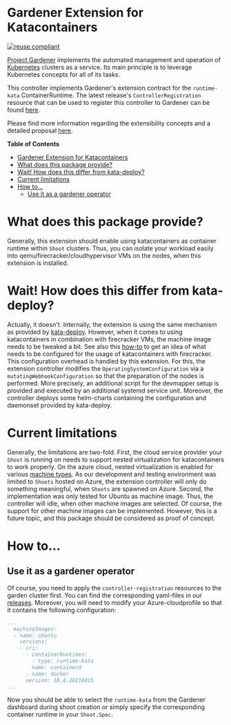 # Gardener Extension for Katacontainers 

[![reuse compliant](https://reuse.software/badge/reuse-compliant.svg)](https://reuse.software/)

[Project Gardener](https://github.com/gardener/gardener) implements the automated management and operation of [Kubernetes](https://kubernetes.io/) clusters as a service.
Its main principle is to leverage Kubernetes concepts for all of its tasks.

This controller implements Gardener's extension contract for the `runtime-kata` ContainerRuntime. 
The latest release's `ControllerRegistration` resource that can be used to register this controller to Gardener can be found [here](https://github.com/23technologies/gardener-extension-runtime-kata/releases/latest/download/controller-registration.yaml).

Please find more information regarding the extensibility concepts and a detailed proposal [here](https://github.com/gardener/gardener/blob/master/docs/proposals/01-extensibility.md).

<!-- markdown-toc start - Don't edit this section. Run M-x markdown-toc-refresh-toc -->
**Table of Contents**

- [Gardener Extension for Katacontainers](#gardener-extension-for-katacontainers)
- [What does this package provide?](#what-does-this-package-provide)
- [Wait! How does this differ from kata-deploy?](#wait-how-does-this-differ-from-kata-deploy)
- [Current limitations](#current-limitations)
- [How to...](#how-to)
    - [Use it as a gardener operator](#use-it-as-a-gardener-operator)

<!-- markdown-toc end -->

# What does this package provide?
Generally, this extension should enable using katacontainers as container runtime within `Shoot` clusters.
Thus, you can isolate your workload easily into qemu/firecracker/cloudhypervisor VMs on the nodes, when this extension is installed.

# Wait! How does this differ from kata-deploy?
Actually, it doesn't.
Internally, the extension is using the same mechanism as provided by [kata-deploy](https://github.com/kata-containers/kata-containers/tree/main/tools/packaging/kata-deploy).
However, when it comes to using katacontainers in combination with firecracker VMs, the machine image needs to be tweaked a bit. 
See also this [how-to](https://github.com/kata-containers/kata-containers/blob/main/docs/how-to/how-to-use-kata-containers-with-firecracker.md) to get an idea of what needs to be configured for the usage of katacontainers with firecracker.
This configuration overhead is handled by this extension.
For this, the extension controller modifies the `OperatingSystemConfiguration` via a `mutatingWebhookConfiguration` so that the preparation of the nodes is performed. 
More precisely, an additional script for the devmapper setup is provided and executed by an additional systemd service unit.
Moreover, the controller deploys some helm-charts containing the configuration and daemonset provided by kata-deploy.

# Current limitations
Generally, the limitations are two-fold.
First, the cloud service provider your `Shoot` is running on needs to support nested virtualization for katacontainers to work properly.
On the azure cloud, nested virtualization is enabled for various [machine types](https://docs.microsoft.com/en-us/azure/virtual-machines/acu).
As our development and testing environment was limited to `Shoots` hosted on Azure, the extension controller will only do something meaningful, when `Shoots` are spawned on Azure.
Second, the implementation was only tested for Ubuntu as machine image.
Thus, the controller will idle, when other machine images are selected.
Of course, the support for other machine images can be implemented.
However, this is a future topic, and this package should be considered as proof of concept.

# How to...

## Use it as a gardener operator
Of course, you need to apply the `controller-registration` resources to the garden cluster first.
You can find the corresponding yaml-files in our [releases](https://github.com/23technologies/gardener-extension-runtime-kata/releases).
Moreover, you will need to modify your Azure-cloudprofile so that it contains the following configuration:
``` yaml
...
  machineImages:
  - name: ubuntu
    versions:
    - cri:
      - containerRuntimes:
        - type: runtime-kata
        name: containerd
      - name: docker
      version: 18.4.20210415
...
```
Now you should be able to select the `runtime-kata` from the Gardener dashboard during shoot creation or simply specify the corresponding container runtime in your `Shoot.Spec`.

